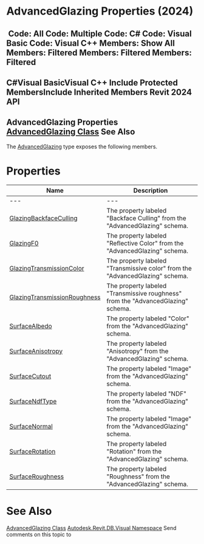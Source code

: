 # AdvancedGlazing Properties (2024)

﻿
 Code: All Code: Multiple Code: C# Code: Visual Basic Code: Visual C++  Members: Show All Members: Filtered Members: Filtered Members: Filtered   
---  
C#Visual BasicVisual C++
Include Protected MembersInclude Inherited Members
Revit 2024 API  
---  
AdvancedGlazing Properties  
[AdvancedGlazing Class](8f4007d6-eab7-39d3-69b6-18443f9350e5.md "AdvancedGlazing Class") See Also  
---  
The [AdvancedGlazing](8f4007d6-eab7-39d3-69b6-18443f9350e5.md "AdvancedGlazing Class") type exposes the following members.
# Properties
| Name | Description |
| --- | --- |
| --- | --- | --- |
| [GlazingBackfaceCulling](64cad8cb-1abc-ecb0-2643-f57aa5255872.md "GlazingBackfaceCulling Property") | The property labeled "Backface Culling" from the "AdvancedGlazing" schema. |
| [GlazingF0](42c68abe-2e0b-b79e-b222-6f219e0d25dd.md "GlazingF0 Property") | The property labeled "Reflective Color" from the "AdvancedGlazing" schema. |
| [GlazingTransmissionColor](59b879fa-8658-206a-e3e4-ee33c981d1b6.md "GlazingTransmissionColor Property") | The property labeled "Transmissive color" from the "AdvancedGlazing" schema. |
| [GlazingTransmissionRoughness](cda083b6-1e67-b66c-b88d-f8adf30071cd.md "GlazingTransmissionRoughness Property") | The property labeled "Transmissive roughness" from the "AdvancedGlazing" schema. |
| [SurfaceAlbedo](e2f44c01-49a7-59ba-0cea-ef56d5cc0d2f.md "SurfaceAlbedo Property") | The property labeled "Color" from the "AdvancedGlazing" schema. |
| [SurfaceAnisotropy](80909a07-6a2f-47d1-0527-b0e448e1d3b7.md "SurfaceAnisotropy Property") | The property labeled "Anisotropy" from the "AdvancedGlazing" schema. |
| [SurfaceCutout](899813d4-994f-c049-7efa-6460778a554c.md "SurfaceCutout Property") | The property labeled "Image" from the "AdvancedGlazing" schema. |
| [SurfaceNdfType](2227a9e4-337e-7b10-c68e-8971aa5950fb.md "SurfaceNdfType Property") | The property labeled "NDF" from the "AdvancedGlazing" schema. |
| [SurfaceNormal](86af03a8-6dc5-c6c5-2ee3-1478f7919574.md "SurfaceNormal Property") | The property labeled "Image" from the "AdvancedGlazing" schema. |
| [SurfaceRotation](4c2d7e67-a5fe-52a3-d6c8-1e47b507725d.md "SurfaceRotation Property") | The property labeled "Rotation" from the "AdvancedGlazing" schema. |
| [SurfaceRoughness](a337ddf1-9783-a5c6-7fc5-c0a16b00d490.md "SurfaceRoughness Property") | The property labeled "Roughness" from the "AdvancedGlazing" schema. |

# See Also
[AdvancedGlazing Class](8f4007d6-eab7-39d3-69b6-18443f9350e5.md "AdvancedGlazing Class")
[Autodesk.Revit.DB.Visual Namespace](f5a10581-6ac2-be19-0e32-f87d05bc8b83.md "Autodesk.Revit.DB.Visual Namespace")
Send comments on this topic to 